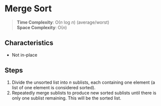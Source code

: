 # Merge Sort

> __Time Complexity__: O(_n_ log _n_) (average/worst)
\
> __Space Complexity__: O(_n_)

## Characteristics

* Not in-place

## Steps

1. Divide the unsorted list into _n_ sublists, each containing one element (a list of one element is considered sorted).
2. Repeatedly merge sublists to produce new sorted sublists until there is only one sublist remaining. This will be the sorted list.
